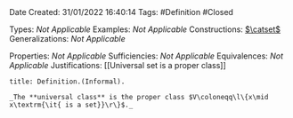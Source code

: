 <br />
<br />

Date Created: 31/01/2022 16:40:14
Tags: #Definition #Closed 

Types: _Not Applicable_
Examples: _Not Applicable_
Constructions: [$\catset$](Category%20of%20Sets.md)
Generalizations: _Not Applicable_

Properties: _Not Applicable_
Sufficiencies: _Not Applicable_
Equivalences: _Not Applicable_
Justifications: [[Universal set is a proper class]]

``` ad-Definition
title: Definition.(Informal).

_The **universal class** is the proper class $V\coloneqq\l\{x\mid x\textrm{\it{ is a set}}\r\}$._

```

